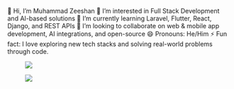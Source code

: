 👋 Hi, I’m Muhammad Zeeshan
👀 I’m interested in Full Stack Development and AI-based solutions
🌱 I’m currently learning Laravel, Flutter, React, Django, and REST APIs
💞️ I’m looking to collaborate on web & mobile app development, AI integrations, and open-source
😄 Pronouns: He/Him
⚡ Fun fact: I love exploring new tech stacks and solving real-world problems through code.

<figure><img src="https://wakatime.com/share/@018eac9b-b8f3-4b03-abd4-86ba16b14e13/9209391d-8b7a-487d-9ba3-f666b47cc68c.svg"></img></figure>
<figure><img src="https://wakatime.com/share/@018eac9b-b8f3-4b03-abd4-86ba16b14e13/45df79de-3de9-479d-bac3-a347e386b1d1.svg"></img></figure>



<!---
MuhammadZeeshanmz/MuhammadZeeshanmz is a ✨ special ✨ repository because its `README.md` (this file) appears on your GitHub profile.
You can click the Preview link to take a look at your changes.
--->

